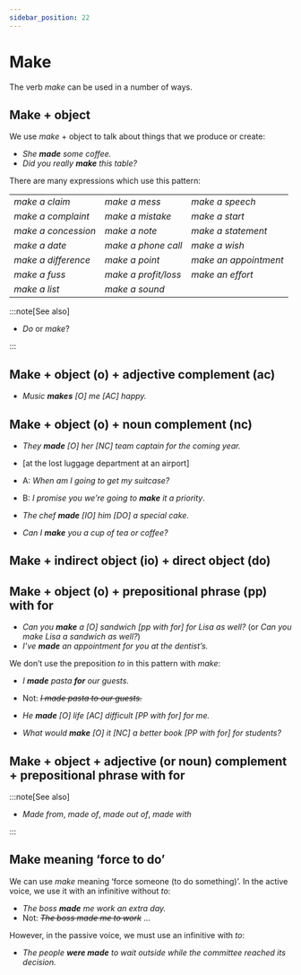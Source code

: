 ```yaml
---
sidebar_position: 22
---
```


# Make

The verb *make* can be used in a number of ways.

## Make \+ object

We use *make* + object to talk about things that we produce or create:

- *She **made** some coffee.*
- *Did you really **make** this table?*

There are many expressions which use this pattern:

<table><tbody><tr valign="top"><td><i>make a claim</i></td><td><i>make a mess</i></td><td><i>make a speech</i></td></tr><tr valign="top"><td><i>make a complaint</i></td><td><i>make a mistake</i></td><td><i>make a start</i></td></tr><tr valign="top"><td><i>make a concession</i></td><td><i>make a note</i></td><td><i>make a statement</i></td></tr><tr valign="top"><td><i>make a date</i></td><td><i>make a phone call</i></td><td><i>make a wish</i></td></tr><tr valign="top"><td><i>make a difference</i></td><td><i>make a point</i></td><td><i>make an appointment</i></td></tr><tr valign="top"><td><i>make a fuss</i></td><td><i>make a profit/loss</i></td><td><i>make an effort</i></td></tr><tr valign="top"><td><i>make a list</i></td><td><i>make a sound</i></td><td><br/></td></tr></tbody></table>

:::note[See also]

- *Do* or *make*?

:::

## Make \+ object (o) + adjective complement (ac)

- *Music **makes** \[O\] me \[AC\] happy.*

## Make \+ object (o) + noun complement (nc)

- *They **made** \[O\] her \[NC\] team captain for the coming year.*
- \[at the lost luggage department at an airport\]
- A: *When am I going to get my suitcase?*
- B: *I promise you we’re going to **make** it a priority*.

- *The chef **made** \[IO\] him \[DO\] a special cake.*
- *Can I **make** you a cup of tea or coffee?*

## Make \+ indirect object (io) + direct object (do)

## Make \+ object (o) + prepositional phrase (pp) with for

- *Can you **make** a \[O\] sandwich \[pp with for\] for Lisa as well?* (or *Can you make Lisa a sandwich as well?*)
- *I’ve **made** an appointment for you at the dentist’s.*

We don’t use the preposition *to* in this pattern with *make*:

- *I **made** pasta **for** our guests.*
- Not: *~~I made pasta to our guests.~~*

- *He **made** \[O\] life \[AC\] difficult \[PP with for\] for me.*
- *What would **make** \[O\] it \[NC\] a better book \[PP with for\] for students?*

## Make \+ object + adjective (or noun) complement + prepositional phrase with for

:::note[See also]

- *Made from*, *made of*, *made out of*, *made with*

:::

## Make meaning ‘force to do’

We can use *make* meaning ‘force someone (to do something)’. In the active voice, we use it with an infinitive without *to*:

- *The boss **made** me work an extra day.*
- Not: *~~The boss made me to work~~* …

However, in the passive voice, we must use an infinitive with *to*:

- *The people **were made** to wait outside while the committee reached its decision.*
